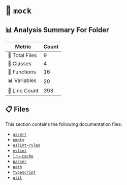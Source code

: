 # 📁 `mock`

## 📊 Analysis Summary For Folder

| Metric | Count |
|--------|-------|
| 📁 Total Files | 9 |
| 🧱 Classes | 4 |
| 🔧 Functions | 16 |
| 📊 Variables | 20 |
| 🔢 Line Count | 393 |


## 📋 Files

This section contains the following documentation files:

- [`assert`](./assert.md)
- [`empty`](./empty.md)
- [`eslint-rules`](./eslint-rules.md)
- [`eslint`](./eslint.md)
- [`lru-cache`](./lru-cache.md)
- [`parser`](./parser.md)
- [`path`](./path.md)
- [`typescript`](./typescript.md)
- [`util`](./util.md)